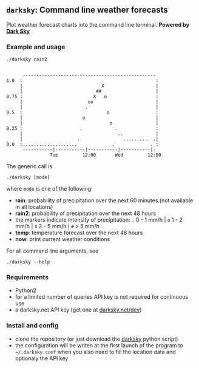 ## `darksky`: Command line weather forecasts 

Plot weather forecast charts into the command line terminal. **Powered by [Dark Sky](https://darksky.net/poweredby)**




### Example and usage ###


```
./darksky rain2
```


```

      ------------------------------------------------- 
1.0  :                                                 :
     |                             X                   |
     |                           ##                    |
0.75 :                          X   o                  :
     |                        oo                       |
     |                       .                         |
0.5  :                               o                 :
     |                      o                          |
     |                                o                |
0.25 :                     .            .              :
     |                                   ..            |
     |                    .                .......... .|
0.0  :....................             .             . :
      -----------|-----------|-----------|-----------|- 
                Tue         12:00       Wed         12:00 

```


The generic call is 

```
./darksky [mode]
```

where `mode` is one of the following:

* **rain**: probability of precipitation over the next 60 minutes (not available in all locations)
* **rain2**: probability of precipitation over the next 48 hours
* the markers indicate intensity of precipitation:
   `.` 0 - 1 mm/h | `o` 1 - 2 mm/h | `X` 2 - 5 mm/h | `#`   > 5 mm/h
* **temp**: temperature forecast over the next 48 hours
* **now**: print current weather conditions

For all command line arguments, see

```
./darksky --help
```

 
### Requirements ###

* Python2
* for a limited number of queries API key is not required for continuous use
* a darksky.net API key (get one at [darksky.net/dev](https://darksky.net/dev))


### Install and config ###

* clone the repository (or just download the [darksky](darksky) python script)
* the configuration will be writen at the first launch of the program to `~/.darksky.conf` when you also need to fill the location data and optionaly the API key



